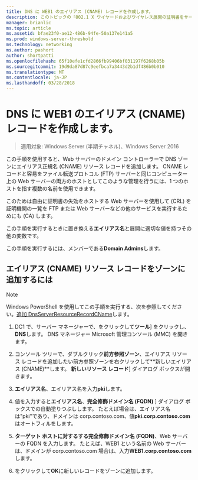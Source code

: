 ```yaml
---
title: DNS に WEB1 のエイリアス (CNAME) レコードを作成します。
description: このトピックの「802.1 X ワイヤードおよびワイヤレス展開の証明書をサーバーのデプロイ ガイドの一部である
manager: brianlic
ms.topic: article
ms.assetid: bfae23f0-ae12-486b-94fe-50a137e141a5
ms.prod: windows-server-threshold
ms.technology: networking
ms.author: pashort
author: shortpatti
ms.openlocfilehash: 65f10efe1cfd2866fb99406bf031197f6268b05b
ms.sourcegitcommit: 19d9da87d87c9eefbca7a3443d2b1df486b0b010
ms.translationtype: MT
ms.contentlocale: ja-JP
ms.lasthandoff: 03/28/2018
---
```

# <a name="create-an-alias-cname-record-in-dns-for-web1"></a>DNS に WEB1 のエイリアス \(CNAME\) レコードを作成します。

>適用対象: Windows Server (半期チャネル)、Windows Server 2016

この手順を使用すると、Web サーバーのドメイン コントローラーで DNS ゾーンにエイリアス正規名 \(CNAME\) リソース レコードを追加します。 CNAME レコードと容易をファイル転送プロトコル \(FTP\) サーバーと同じコンピューター上の Web サーバーの両方のホストとしてこのような管理を行うには、1 つのホストを指す複数の名前を使用できます。   
  
このためは自由に証明書の失効をホストする Web サーバーを使用して \(CRL\) を証明機関の一覧を FTP または Web サーバーなどの他のサービスを実行するためにも \(CA\) します。  
  
この手順を実行するときに置き換える**エイリアス名**と展開に適切な値を持つその他の変数です。  
  
この手順を実行するには、メンバーである**Domain Admins**します。  
  
## <a name="to-add-an-alias-cname-resource-record-to-a-zone"></a>エイリアス \(CNAME\) リソース レコードをゾーンに追加するには  
  
>[!NOTE]  
>Windows PowerShell を使用してこの手順を実行する、次を参照してください。[追加 DnsServerResourceRecordCName](https://technet.microsoft.com/library/jj649894(v=wps.630).aspx)します。  
  
1.  DC1 で、サーバー マネージャーで、をクリックして**ツール**] をクリックし、**DNS**します。 DNS マネージャー Microsoft 管理コンソール (MMC) を開きます。  
  
2.  コンソール ツリーで、ダブルクリック**前方参照ゾーン**、エイリアス リソース レコードを追加したい前方参照ゾーンを右クリックして**新しいエイリアス \(CNAME\)**します。 **新しいリソース レコード**] ダイアログ ボックスが開きます。  
  
3.  **エイリアス名**、エイリアス名を入力**pki**します。  
  
4.  値を入力すると**エイリアス名**、**完全修飾ドメイン名 \(FQDN\)** ] ダイアログ ボックスでの自動塗りつぶしします。 たとえば場合は、エイリアス名は"pki"であり、ドメインは corp.contoso.com、値**pki.corp.contoso.com**はオートフィルをします。  
  
5.  **ターゲット ホストに対するする完全修飾ドメイン名 \(FQDN\)**、Web サーバーの FQDN を入力します。 たとえば、WEB1 という名前の Web サーバーは、ドメインが corp.contoso.com 場合は、入力**WEB1.corp.contoso.com**します。  
  
6.  をクリックして**OK**に新しいレコードをゾーンに追加します。  
  

